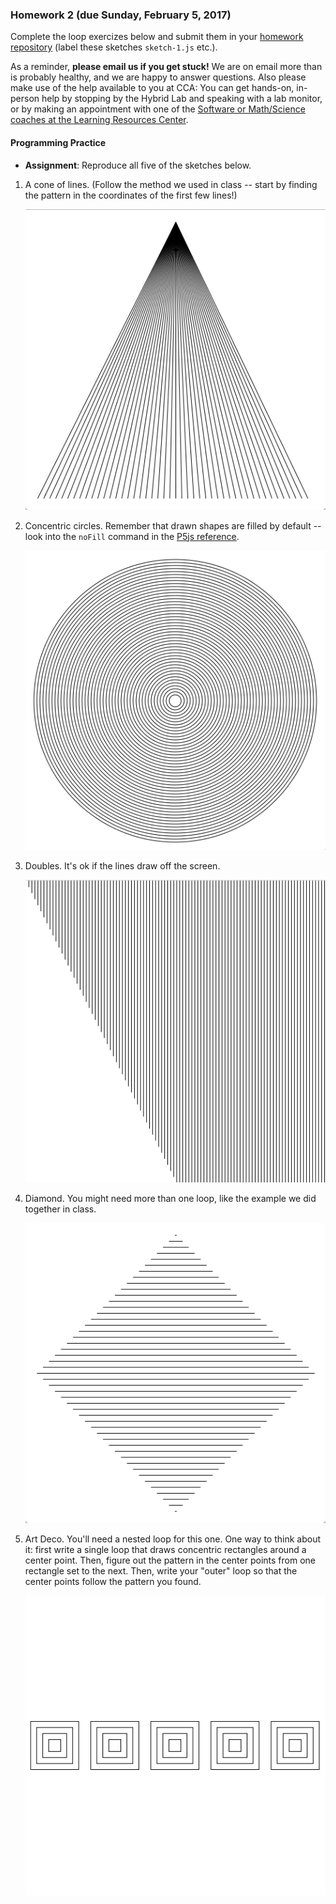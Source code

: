 ### Homework 2 (due Sunday, February 5, 2017)

Complete the loop exercizes below and submit them in your [homework repository](../github-guide.md) (label these sketches `sketch-1.js` etc.).

As a reminder, **please email us if you get stuck!** We are on email more than is probably healthy, and we are happy to answer questions. Also please make use of the help available to you at CCA: You can get hands-on, in-person help by stopping by the Hybrid Lab and speaking with a lab monitor, or by making an appointment with one of the [Software or Math/Science coaches at the Learning Resources Center](https://www.cca.edu/students/resources/appointments).


#### Programming Practice 

- **Assignment**: Reproduce all five of the sketches below.

1. A cone of lines. (Follow the method we used in class -- start by finding the pattern in the coordinates of the first few lines!)
   
   ![cone-of-lines](img/hw2/cone-of-lines.png)

2. Concentric circles. Remember that drawn shapes are filled by default -- look into the `noFill` command in the [P5js reference](http://p5js.org/reference).
   
   ![concentric-circles](img/hw2/concentric-circles.png)

3. Doubles. It's ok if the lines draw off the screen.
  
   ![doubles](img/hw2/doubles.png)

4. Diamond. You might need more than one loop, like the example we did together in class.
  
   ![diamond](img/hw2/diamond.png)

5. Art Deco. You'll need a nested loop for this one. One way to think about it: first write a single loop that draws concentric rectangles around a center point. Then, figure out the pattern in the center points from one rectangle set to the next. Then, write your "outer" loop so that the center points follow the pattern you found.
   
   ![artdeco](img/hw2/artdeco.png)
